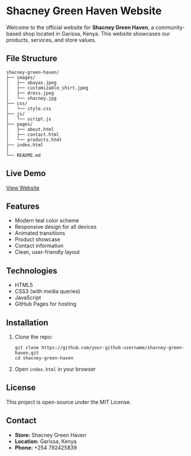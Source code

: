 # Shacney Green Haven Website

Welcome to the official website for **Shacney Green Haven**, a community-based shop located in Garissa, Kenya. This website showcases our products, services, and store values.

## File Structure

```
shacney-green-haven/
├── images/
│   ├── abayas.jpeg
│   ├── customizable_shirt.jpeg
│   ├── dress.jpeg
│   └── shacney.jpg
├── css/
│   └── style.css
├── js/
│   └── script.js
├── pages/
│   ├── about.html
│   ├── contact.html
│   └── products.html
├── index.html
│
└── README.md
```

## Live Demo

[View Website](https://your-github-username.github.io/shacney-green-haven/)

## Features

- Modern teal color scheme
- Responsive design for all devices
- Animated transitions
- Product showcase
- Contact information
- Clean, user-friendly layout

## Technologies

- HTML5
- CSS3 (with media queries)
- JavaScript
- GitHub Pages for hosting

## Installation

1. Clone the repo:
   ```
   git clone https://github.com/your-github-username/shacney-green-haven.git
   cd shacney-green-haven
   ```

2. Open `index.html` in your browser

## License

This project is open-source under the MIT License.

## Contact

- **Store:** Shacney Green Haven
- **Location:** Garissa, Kenya
- **Phone:** +254 792425839
